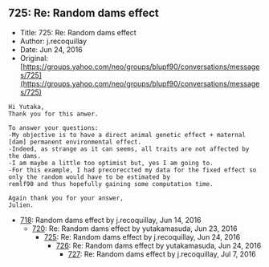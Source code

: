 ## 725: Re: Random dams effect

- Title: 725: Re: Random dams effect
- Author: j.recoquillay
- Date: Jun 24, 2016
- Original: [https://groups.yahoo.com/neo/groups/blupf90/conversations/messages/725](https://groups.yahoo.com/neo/groups/blupf90/conversations/messages/725)

```
Hi Yutaka,
Thank you for this anwer.

To answer your questions:
-My objective is to have a direct animal genetic effect + maternal [dam] permanent environmental effect.
-Indeed, as strange as it can seems, all traits are not affected by the dams.
-I am maybe a little too optimist but, yes I am going to.
-For this example, I had precoreccted my data for the fixed effect so only the random would have to be estimated by
remlf90 and thus hopefully gaining some computation time.

Again thank you for your answer,
Julien.
```

- [718](0718.md): Random dams effect by j.recoquillay, Jun 14, 2016
    - [720](0720.md): Re: Random dams effect by yutakamasuda, Jun 23, 2016
        - [725](0725.md): Re: Random dams effect by j.recoquillay, Jun 24, 2016
            - [726](0726.md): Re: Random dams effect by yutakamasuda, Jun 24, 2016
                - [727](0727.md): Re: Random dams effect by j.recoquillay, Jul 7, 2016
